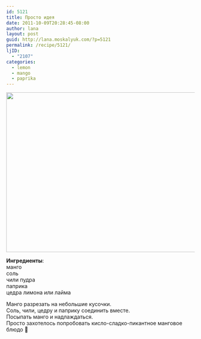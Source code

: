 ```yaml
---
id: 5121
title: Просто идея
date: 2011-10-09T20:28:45-08:00
author: lana
layout: post
guid: http://lana.moskalyuk.com/?p=5121
permalink: /recipe/5121/
ljID:
  - "2107"
categories:
  - lemon
  - mango
  - paprika
---
```

<img loading="lazy" class="alignnone" title="mango slices" src="http://farm7.static.flickr.com/6167/6228596161_79435ea53c_z.jpg" alt="" width="640" height="427" />

**Ингредиенты**:  
манго  
соль  
чили пудра  
паприка  
цедра лимона или лайма

Манго разрезать на небольшие кусочки.  
Соль, чили, цедру и паприку соединить вместе.  
Посыпать манго и надлаждаться.  
Просто захотелось попробовать кисло-сладко-пикантное манговое блюдо 🙂